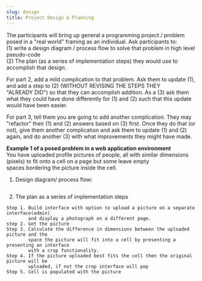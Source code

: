 ```yaml
---
slug: design
title: Project Design & Planning
---
```


The participants will bring up general a programming project / problem posed in a "real world" framing as an individual.  Ask participants to:  
(1) write a design diagram / process flow to solve that problem in high level pseudo-code  
(2) The plan (as a series of implementation steps) they would use to accomplish that design.

For part 2, add a mild complication to that problem.  Ask them to update (1), and add a step to (2) (WITHOUT REVISING THE STEPS THEY   
"ALREADY DID") so that they can accomplish addition.  As a (3) ask them what they could have done differently for (1) and (2) such that 
this update would have been easier.

For part 3, tell them you are going to add another complication.  They may "refactor" their (1) and (2) answers based on (3) first.  Once they do that (or not), give them another complication and ask them to update (1) and (2) again, and do another (3) with what improvements they might have made.


<b>Example 1 of a posed problem in a web application environment</b>  
  You have uploaded profile pictures of people, all with similar dimensions (pixels) to fit onto a cell on a page but some leave empty  
  spaces bordering the picture inside the cell.
  
1. Design  diagram/ process flow:
```
```

2. The plan as a series of implementation steps
```
Step 1. Build interface with option to upload a picture on a separate interface(admin)  
        and display a photograph on a different page.
step 2. Get the picture
Step 3. Calculate the difference in dimensions between the uploaded picture and the   
        space the picture will fit into a cell by presenting a presenting an interface  
        with a crop functionality.
Step 4. If the picture uploaded best fits the cell then the original picture will be   
        uploaded, if not the crop interface will pop
Step 5. Cell is populated with the picture

```
<!--
### Why do we write software?

Some scenarios:
- a script to extract some data from a file one time

- a data integration pipeline to merge information 
  from multiple sources

- analysis tools that do not exist (in my language/in
  a way that meets my needs)

- a graphical interface to communicate information to 
  non-technical users

- a smartphone game where people move pixels to make 
  the screen flash and this makes me rich

- an operating system


### Is there anything special about research software? Yes!
- Research software is often trying to do something new,
  and new endeavors don't always succeed.  It is more
  likely that you will have to stop and re-plan at some
  point in the middle of your project.

- A critical aspect of doing research is repeatability.
  Write your software in a way so that you and others
  will be able to re-create your results.  Sometimes you
  need to do this in order to sort out a bug; othertimes
  you want to repeat the analysis on a slightly different
  problem.

- Licensing for research software tends to be easy, because
  it is usually (and should be!) open source.  You can
  often use other open source software without problems,
  just remember to give appropriate credit to other
  software developers.


###Questions to answer (from class discussion):

1. What problem will it solve?
2. How beneficial will it be?
3. What kinds of methods?
4. Will it be efficient enough?
5. What programming language?
6. Is it sufficiently user-friendly?
7. Is it a correct algorithm / is it guaranteed to be 
   good enough?
8. Is it an improvement over existing methods?


### My list of questions to answer:

1. What is the problem to solve?
2. Who is the typical user?
3. Use case(s)?
4. Licensing?
5. Background research to do?
6. Data requirements?
7. Language/framework?
8. Hardware?
9. Operating system?
10. 3-5 milestones?
11. Potential challenges?

### Applying these ideas

For each of the following projects, take a few minutes to answer my list
of questions.

The projects:
1. command line tool that takes a URL and writes 
   plain text to disk

2. library that compares non-standard place names to
   a curated dictionary and does smart-matching

3. real-time prediction of match outcomes

4. battery tracker for smartphones that identifies 
   events that affect battery life (like software 
   updates, new apps, usage changes)

5. predictive elephant movement simulator


Input
-interface with a message to upload a picture
-get the picture


Processing
- calculate the diffence in pixels between the exisiting cell and the uploaded picture
- if picture overlaps the boundaries of the cell present an interface to crop the picture
- if picture is the best fit upload the picture to the cell


Output

-cell is populated with the picture







-->
